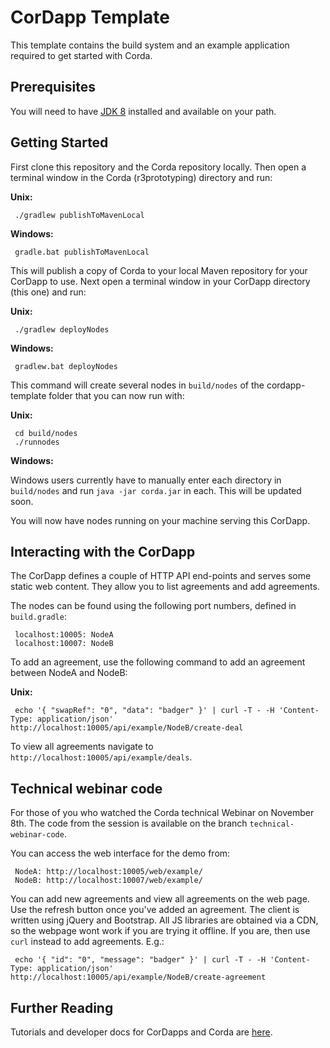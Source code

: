 # CorDapp Template 

This template contains the build system and an example application required to get started with Corda.

## Prerequisites

You will need to have [JDK 8](http://www.oracle.com/technetwork/java/javase/downloads/jdk8-downloads-2133151.html) 
installed and available on your path.

## Getting Started

First clone this repository and the Corda repository locally. Then open a terminal window in the Corda (r3prototyping) directory and run:
 
**Unix:** 

     ./gradlew publishToMavenLocal
     
**Windows:**

     gradle.bat publishToMavenLocal
     
This will publish a copy of Corda to your local Maven repository for your CorDapp to use. Next open a terminal window
in your CorDapp directory (this one) and run:

**Unix:**

     ./gradlew deployNodes
     
**Windows:**

     gradlew.bat deployNodes
     
This command will create several nodes in `build/nodes` of the cordapp-template folder that you can now run with:

**Unix:**

     cd build/nodes
     ./runnodes

**Windows:**

Windows users currently have to manually enter each directory in `build/nodes` and run `java -jar corda.jar` in each.
This will be updated soon.

You will now have nodes running on your machine serving this CorDapp. 

## Interacting with the CorDapp

The CorDapp defines a couple of HTTP API end-points and serves some static web content. They allow you to list agreements and add agreements.

The nodes can be found using the following port numbers, defined in `build.gradle`:

     localhost:10005: NodeA
     localhost:10007: NodeB

To add an agreement, use the following command to add an agreement between NodeA and NodeB:

**Unix:**

     echo '{ "swapRef": "0", "data": "badger" }' | curl -T - -H 'Content-Type: application/json' http://localhost:10005/api/example/NodeB/create-deal

To view all agreements navigate to `http://localhost:10005/api/example/deals`.

## Technical webinar code

For those of you who watched the Corda technical Webinar on November 8th. The code from the session is available on the branch `technical-webinar-code`. 

You can access the web interface for the demo from:

     NodeA: http://localhost:10005/web/example/
     NodeB: http://localhost:10007/web/example/

You can add new agreements and view all agreements on the web page. Use the refresh button once you've added an agreement. The client is written using jQuery and Bootstrap. All JS libraries are obtained via a CDN, so the webpage wont work if you are trying it offline. If you are, then use `curl` instead to add agreements. E.g.:

     echo '{ "id": "0", "message": "badger" }' | curl -T - -H 'Content-Type: application/json' http://localhost:10005/api/example/NodeB/create-agreement

## Further Reading

Tutorials and developer docs for CorDapps and Corda are [here](https://docs.corda.r3cev.com/creating-a-cordapp.html).
